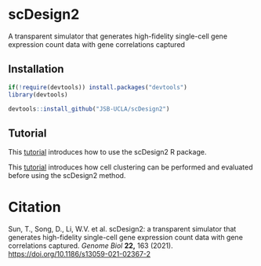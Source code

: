 # scDesign2
A transparent simulator that generates high-fidelity single-cell gene expression count data with gene correlations captured

## Installation
```r
if(!require(devtools)) install.packages("devtools")
library(devtools)

devtools::install_github("JSB-UCLA/scDesign2")
```

## Tutorial
This [tutorial](https://htmlpreview.github.io/?https://github.com/JSB-UCLA/scDesign2/blob/master/vignettes/scDesign2.html) introduces how to use the scDesign2 R package.

This [tutorial](https://htmlpreview.github.io/?https://github.com/JSB-UCLA/scDesign2/blob/master/vignettes/preprocess_clustering.html) introduces how cell clustering can be performed and evaluated before using the scDesign2 method.

# Citation
Sun, T., Song, D., Li, W.V. et al. scDesign2: a transparent simulator that generates high-fidelity single-cell gene expression count data with gene correlations captured. *Genome Biol* **22,** 163 (2021). https://doi.org/10.1186/s13059-021-02367-2
